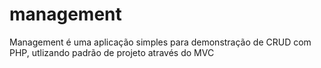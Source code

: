 # management
 Management é uma aplicação simples para demonstração de CRUD com PHP, utlizando padrão de projeto através do MVC

